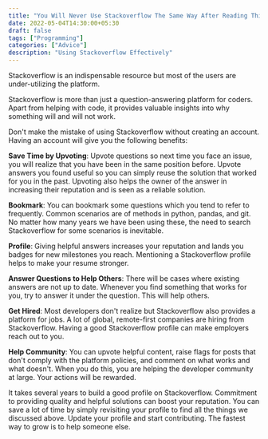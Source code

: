 ```yaml
---
title: "You Will Never Use Stackoverflow The Same Way After Reading This"
date: 2022-05-04T14:30:00+05:30
draft: false
tags: ["Programming"]
categories: ["Advice"]
description: "Using Stackoverflow Effectively"
---
```


Stackoverflow is an indispensable resource but most of the users are under-utilizing the platform.

Stackoverflow is more than just a question-answering platform for coders. Apart from helping with code, it provides valuable insights into why something will and will not work.

Don't make the mistake of using Stackoverflow without creating an account. Having an account will give you the following benefits:

**Save Time by Upvoting**: Upvote questions so next time you face an issue, you will realize that you have been in the same position before. Upvote answers you found useful so you can simply reuse the solution that worked for you in the past. Upvoting also helps the owner of the answer in increasing their reputation and is seen as a reliable solution.

**Bookmark**: You can bookmark some questions which you tend to refer to frequently. Common scenarios are of methods in python, pandas, and git. No matter how many years we have been using these, the need to search Stackoverflow for some scenarios is inevitable.

**Profile**: Giving helpful answers increases your reputation and lands you badges for new milestones you reach. Mentioning a Stackoverflow profile helps to make your resume stronger.

**Answer Questions to Help Others**: There will be cases where existing answers are not up to date. Whenever you find something that works for you, try to answer it under the question. This will help others.

**Get Hired**: Most developers don't realize but Stackoverflow also provides a platform for jobs. A lot of global, remote-first companies are hiring from Stackoverflow. Having a good Stackoverflow profile can make employers reach out to you.

**Help Community**: You can upvote helpful content, raise flags for posts that don't comply with the platform policies, and comment on what works and what doesn't. When you do this, you are helping the developer community at large. Your actions will be rewarded.

It takes several years to build a good profile on Stackoverflow. Commitment to providing quality and helpful solutions can boost your reputation. You can save a lot of time by simply revisiting your profile to find all the things we discussed above. Update your profile and start contributing. The fastest way to grow is to help someone else.